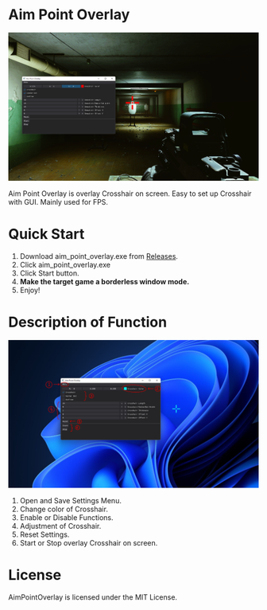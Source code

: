 # Aim Point Overlay

![demo](https://raw.githubusercontent.com/Sachi854/AimPointOverlay/master/imgs/demo.png)

Aim Point Overlay is overlay Crosshair on screen. Easy to set up Crosshair with GUI. Mainly used for FPS.

# Quick Start

1. Download aim_point_overlay.exe from [Releases](https://github.com/Sachi854/AimPointOverlay/releases).
2. Click aim_point_overlay.exe
3. Click Start button.
4. **Make the target game a borderless window mode.**
5. Enjoy!

# Description of Function

![demo](https://raw.githubusercontent.com/Sachi854/AimPointOverlay/master/imgs/description.png)

1. Open and Save Settings Menu.
2. Change color of Crosshair.
3. Enable or Disable Functions.
4. Adjustment of Crosshair.
5. Reset Settings.
6. Start or Stop overlay Crosshair on screen.

# License

AimPointOverlay is licensed under the MIT License.
